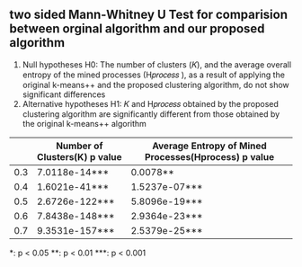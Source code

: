 ## two sided Mann-Whitney U Test for comparision between orginal algorithm and our proposed algorithm
1. Null hypotheses H0: The number of clusters (𝐾), and the average overall entropy of the mined processes (H𝑝𝑟𝑜𝑐𝑒𝑠𝑠 ),
as a result of applying the original k-means++ and the proposed clustering algorithm, do
not show significant differences
2. Alternative hypotheses H1: 𝐾 and H𝑝𝑟𝑜𝑐𝑒𝑠𝑠 obtained by the proposed clustering algorithm are significantly different from those obtained by the original k-means++ algorithm

|    |  Number of Clusters(K) p value   | Average Entropy of Mined Processes(Hprocess) p value  |
|---- |  ----  | ----  |
|0.3 |  7.0118e-14***  |  0.0078**  |
|0.4 | 1.6021e-41***   | 1.5237e-07*** |
|0.5 | 2.6726e-122***  | 5.8096e-19*** |
|0.6 | 7.8438e-148***  | 2.9364e-23*** | 
|0.7 | 9.3531e-157***  | 2.5379e-25*** |

\*: p < 0.05  \**: p < 0.01 \***: p < 0.001
